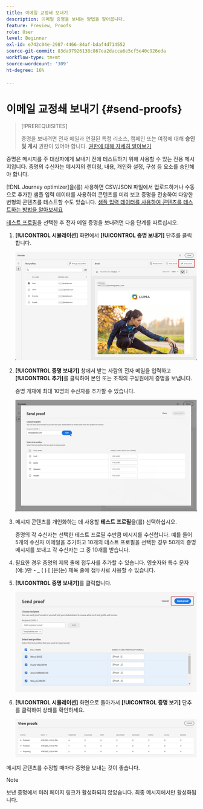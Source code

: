 ```yaml
---
title: 이메일 교정쇄 보내기
description: 이메일 증명을 보내는 방법을 알아봅니다.
feature: Preview, Proofs
role: User
level: Beginner
exl-id: e742c04e-2987-4466-84af-bdaf4d714552
source-git-commit: 83da97926138c867ea2dacca6e5cf5e40c926eda
workflow-type: tm+mt
source-wordcount: '309'
ht-degree: 16%

---
```


# 이메일 교정쇄 보내기 {#send-proofs}

>[!PREREQUISITES]
>
>증명을 보내려면 전자 메일과 연결된 특정 리소스, 캠페인 또는 여정에 대해 **승인 및 게시** 권한이 있어야 합니다. [권한에 대해 자세히 알아보기](../administration/ootb-permissions.md)

증명은 메시지를 주 대상자에게 보내기 전에 테스트하기 위해 사용할 수 있는 전용 메시지입니다. 증명의 수신자는 메시지의 렌더링, 내용, 개인화 설정, 구성 등 요소를 승인해야 합니다.

[!DNL Journey optimizer]을(를) 사용하면 CSV/JSON 파일에서 업로드하거나 수동으로 추가한 샘플 입력 데이터를 사용하여 콘텐츠를 미리 보고 증명을 전송하여 다양한 변형의 콘텐츠를 테스트할 수도 있습니다. [샘플 입력 데이터를 사용하여 콘텐츠를 테스트하는 방법을 알아보세요](../test-approve/simulate-sample-input.md)

[테스트 프로필](test-profiles.md)을 선택한 후 전자 메일 증명을 보내려면 다음 단계를 따르십시오.

1. **[!UICONTROL 시뮬레이션]** 화면에서 **[!UICONTROL 증명 보내기]** 단추를 클릭합니다.

   ![](../email/assets/send-proof-button.png)

1. **[!UICONTROL 증명 보내기]** 창에서 받는 사람의 전자 메일을 입력하고 **[!UICONTROL 추가]**&#x200B;를 클릭하여 본인 또는 조직의 구성원에게 증명을 보냅니다.

   증명 게재에 최대 10명의 수신자를 추가할 수 있습니다.

   ![](../email/assets/send-proof-add.png)

1. 메시지 콘텐츠를 개인화하는 데 사용할 **테스트 프로필**&#x200B;을(를) 선택하십시오.

   증명의 각 수신자는 선택한 테스트 프로필 수만큼 메시지를 수신합니다. 예를 들어 5개의 수신자 이메일을 추가하고 10개의 테스트 프로필을 선택한 경우 50개의 증명 메시지를 보내고 각 수신자는 그 중 10개를 받습니다.

1. 필요한 경우 증명의 제목 줄에 접두사를 추가할 수 있습니다. 영숫자와 특수 문자(예: )만 - _ ( ) [ ]은(는) 제목 줄에 접두사로 사용할 수 있습니다.

1. **[!UICONTROL 증명 보내기]**&#x200B;를 클릭합니다.

   ![](../email/assets/send-proof-select.png)

1. **[!UICONTROL 시뮬레이션]** 화면으로 돌아가서 **[!UICONTROL 증명 보기]** 단추를 클릭하여 상태를 확인하세요.

   ![](../email/assets/send-proof-view.png)

메시지 콘텐츠를 수정할 때마다 증명을 보내는 것이 좋습니다.

>[!NOTE]
>
>보낸 증명에서 미러 페이지 링크가 활성화되지 않았습니다. 최종 메시지에서만 활성화됩니다.
